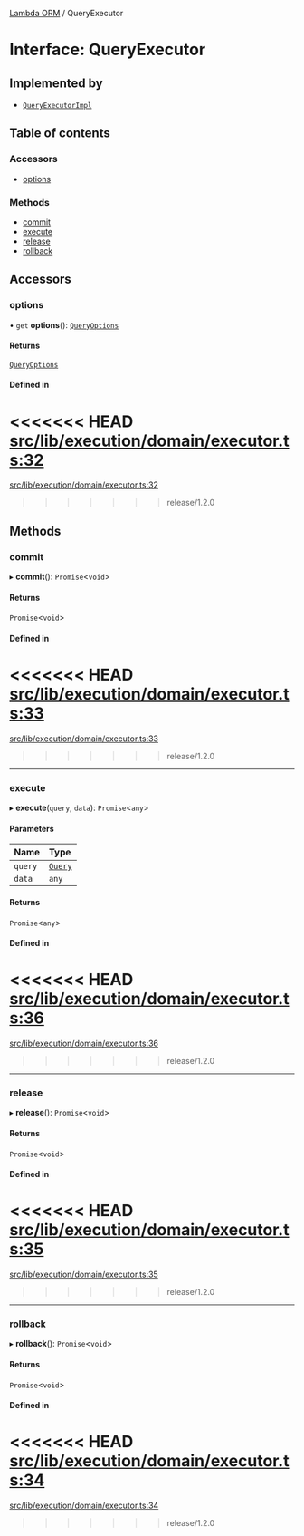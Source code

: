 [Lambda ORM](../README.md) / QueryExecutor

# Interface: QueryExecutor

## Implemented by

- [`QueryExecutorImpl`](../classes/QueryExecutorImpl.md)

## Table of contents

### Accessors

- [options](QueryExecutor.md#options)

### Methods

- [commit](QueryExecutor.md#commit)
- [execute](QueryExecutor.md#execute)
- [release](QueryExecutor.md#release)
- [rollback](QueryExecutor.md#rollback)

## Accessors

### options

• `get` **options**(): [`QueryOptions`](QueryOptions.md)

#### Returns

[`QueryOptions`](QueryOptions.md)

#### Defined in

<<<<<<< HEAD
[src/lib/execution/domain/executor.ts:32](https://github.com/lambda-orm/lambdaorm/blob/2f28c8f6/src/lib/execution/domain/executor.ts#L32)
=======
[src/lib/execution/domain/executor.ts:32](https://github.com/lambda-orm/lambdaorm/blob/73ae43da/src/lib/execution/domain/executor.ts#L32)
>>>>>>> release/1.2.0

## Methods

### commit

▸ **commit**(): `Promise`\<`void`\>

#### Returns

`Promise`\<`void`\>

#### Defined in

<<<<<<< HEAD
[src/lib/execution/domain/executor.ts:33](https://github.com/lambda-orm/lambdaorm/blob/2f28c8f6/src/lib/execution/domain/executor.ts#L33)
=======
[src/lib/execution/domain/executor.ts:33](https://github.com/lambda-orm/lambdaorm/blob/73ae43da/src/lib/execution/domain/executor.ts#L33)
>>>>>>> release/1.2.0

___

### execute

▸ **execute**(`query`, `data`): `Promise`\<`any`\>

#### Parameters

| Name | Type |
| :------ | :------ |
| `query` | [`Query`](../classes/Query.md) |
| `data` | `any` |

#### Returns

`Promise`\<`any`\>

#### Defined in

<<<<<<< HEAD
[src/lib/execution/domain/executor.ts:36](https://github.com/lambda-orm/lambdaorm/blob/2f28c8f6/src/lib/execution/domain/executor.ts#L36)
=======
[src/lib/execution/domain/executor.ts:36](https://github.com/lambda-orm/lambdaorm/blob/73ae43da/src/lib/execution/domain/executor.ts#L36)
>>>>>>> release/1.2.0

___

### release

▸ **release**(): `Promise`\<`void`\>

#### Returns

`Promise`\<`void`\>

#### Defined in

<<<<<<< HEAD
[src/lib/execution/domain/executor.ts:35](https://github.com/lambda-orm/lambdaorm/blob/2f28c8f6/src/lib/execution/domain/executor.ts#L35)
=======
[src/lib/execution/domain/executor.ts:35](https://github.com/lambda-orm/lambdaorm/blob/73ae43da/src/lib/execution/domain/executor.ts#L35)
>>>>>>> release/1.2.0

___

### rollback

▸ **rollback**(): `Promise`\<`void`\>

#### Returns

`Promise`\<`void`\>

#### Defined in

<<<<<<< HEAD
[src/lib/execution/domain/executor.ts:34](https://github.com/lambda-orm/lambdaorm/blob/2f28c8f6/src/lib/execution/domain/executor.ts#L34)
=======
[src/lib/execution/domain/executor.ts:34](https://github.com/lambda-orm/lambdaorm/blob/73ae43da/src/lib/execution/domain/executor.ts#L34)
>>>>>>> release/1.2.0
